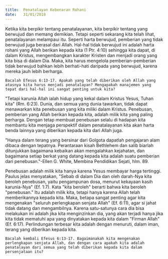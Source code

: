 ```yaml
---
title:  Penatalayan Kebenaran Rohani
date:   31/01/2018
---
```


Ketika kita berpikir tentang penatalayanan, kita berpikir tentang yang berwujud dan memang demikian. Tetapi seperti sekarang kita telah lihat, penatalayanan melampaui itu. Seperti harta berwujud, pemberian yang tidak berwujud juga berasal dari Allah. Hal-hal tidak berwujud ini adalah harta rohani yang Allah berikan kepada kita (1 Ptr. 4:10) sehingga kita dapat, di dalam Kristus, mengembangkan karakter Kristen dan menjadi orang yang kita bisa di dalam Dia. Maka, kita harus mengelola pemberian-pemberian tidak berwujud bahkan lebih berhati-hati daripada yang berwujud, karena mereka jauh lebih berharga.

`Bacalah Efesus 6:13-17. Apakah yang telah diberikan oleh Allah yang atasnya kita harus menjadi penatalayan? Mengapakah manajemen yang tepat dari hal-hal ini sangat penting untuk kita?`

"Tetapi karunia Allah ialah hidup yang kekal dalam Kristus Yesus, Tuhan kita" (Rm. 6:23). Dunia, dan semua yang dunia tawarkan, tidak dapat menawarkan kita penebusan yang kita miliki dalam Kristus. Penebusan, pemberian yang Allah berikan kepada kita, adalah milik kita yang paling berharga. Dengan tetap membuat penebusan selalu di hadapan kita membantu kita menjaga perspektif dalam penatalayanan kita akan harta benda lainnya yang diberikan kepada kita dari Allah juga.

"Hanya dalam terang yang bersinar dari Golgota dapatlah pengajaran alam dibaca dengan tepatnya. Perantaraan kisah Bethlehem dan salib biarlah ditunjukkan bagaimana kebaikan akan mengalahkan kejahatan, dan bagaimana setiap berkat yang datang kepada kita adalah suatu pemberian dari penebusan."-Ellen G. White, Membina Pendidikan Sejati, hlm. 89.

Penebusan adalah milik kita hanya karena Yesus membayar harga tertinggi. Paulus jelas menyatakan, "Sebab di dalam Dia dan oleh darah-Nya kita beroleh penebusan, yaitu pengampunan dosa, menurut kekayaan kasih karunia-Nya" (Ef. 1:7). Kata "kita beroleh" berarti bahwa kita beroleh "penebusan." Itu adalah milik kita, tetapi hanya karena Allah telah memberikannya kepada kita. Maka, betapa sangat penting agar kita mengenakan "seluruh perlengkapan senjata Allah" (Ef. 6:11), agar si jahat tidak datang dan mengambilnya. Karena satu-satunya cara dia bisa melakukan ini adalah jika kita menginzinkan dia, yang akan terjadi hanya jika kita tidak mematuhi apa yang dinyatakan kepada kita dalam "Firman Allah" (Ef. 6:17). Perlindungan terbesar kita adalah dengan menuruti, dalam iman, terang yang diberikan kepada kita.

`Bacalah kembali Efesus 6:13-17. Bagaimanakah kita mengenakan perlengkapan senjata Allah, dan dengan cara apakah kita adalah penatalayan dari semua yang telah diberikan kepada kita dalam persenjataan itu?`
